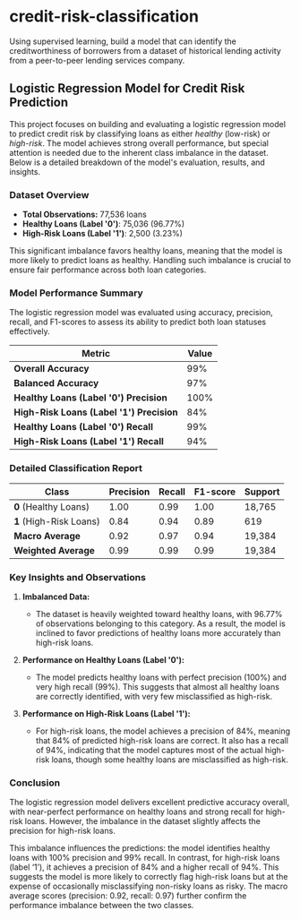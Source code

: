 # credit-risk-classification
Using supervised learning, build a model that can identify the creditworthiness of borrowers from a dataset of historical lending activity from a peer-to-peer lending services company.

## Logistic Regression Model for Credit Risk Prediction  

This project focuses on building and evaluating a logistic regression model to predict credit risk by classifying loans as either *healthy* (low-risk) or *high-risk*. The model achieves strong overall performance, but special attention is needed due to the inherent class imbalance in the dataset. Below is a detailed breakdown of the model's evaluation, results, and insights.

### **Dataset Overview**  
- **Total Observations:** 77,536 loans  
- **Healthy Loans (Label '0')**: 75,036 (96.77%)  
- **High-Risk Loans (Label '1')**: 2,500 (3.23%)  

This significant imbalance favors healthy loans, meaning that the model is more likely to predict loans as healthy. Handling such imbalance is crucial to ensure fair performance across both loan categories. 

### **Model Performance Summary**  
The logistic regression model was evaluated using accuracy, precision, recall, and F1-scores to assess its ability to predict both loan statuses effectively.

| Metric               | Value         |
|----------------------|---------------|
| **Overall Accuracy** | 99%           |
| **Balanced Accuracy**| 97%           |
| **Healthy Loans (Label '0') Precision** | 100%  |
| **High-Risk Loans (Label '1') Precision** | 84%  |
| **Healthy Loans (Label '0') Recall** | 99%   |
| **High-Risk Loans (Label '1') Recall** | 94%  |

### **Detailed Classification Report**  

| Class | Precision | Recall | F1-score | Support |
|-------|-----------|--------|----------|---------|
| **0** (Healthy Loans) | 1.00 | 0.99 | 1.00 | 18,765 |
| **1** (High-Risk Loans) | 0.84 | 0.94 | 0.89 | 619 |
| **Macro Average** | 0.92 | 0.97 | 0.94 | 19,384 |
| **Weighted Average** | 0.99 | 0.99 | 0.99 | 19,384 |

### **Key Insights and Observations**  
1. **Imbalanced Data:**  
   - The dataset is heavily weighted toward healthy loans, with 96.77% of observations belonging to this category. As a result, the model is inclined to favor predictions of healthy loans more accurately than high-risk loans.  

2. **Performance on Healthy Loans (Label '0'):**  
   - The model predicts healthy loans with perfect precision (100%) and very high recall (99%). This suggests that almost all healthy loans are correctly identified, with very few misclassified as high-risk.

3. **Performance on High-Risk Loans (Label '1'):**  
   - For high-risk loans, the model achieves a precision of 84%, meaning that 84% of predicted high-risk loans are correct. It also has a recall of 94%, indicating that the model captures most of the actual high-risk loans, though some healthy loans are misclassified as high-risk.

### **Conclusion**  
The logistic regression model delivers excellent predictive accuracy overall, with near-perfect performance on healthy loans and strong recall for high-risk loans. However, the imbalance in the dataset slightly affects the precision for high-risk loans.

This imbalance influences the predictions: the model identifies healthy loans with 100% precision and 99% recall. In contrast, for high-risk loans (label ‘1’), it achieves a precision of 84% and a higher recall of 94%. This suggests the model is more likely to correctly flag high-risk loans but at the expense of occasionally misclassifying non-risky loans as risky. The macro average scores (precision: 0.92, recall: 0.97) further confirm the performance imbalance between the two classes.